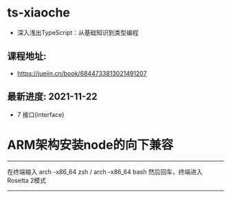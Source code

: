 # ts-xiaoche
- 深入浅出TypeScript：从基础知识到类型编程


## 课程地址:
- https://juejin.cn/book/6844733813021491207


## 最新进度: 2021-11-22
- 7 接口(interface)


# ARM架构安装node的向下兼容
------------------------------------------------------------------------------------

在终端输入 arch -x86_64 zsh / arch -x86_64 bash
然后回车，终端进入Rosetta 2模式

------------------------------------------------------------------------------------